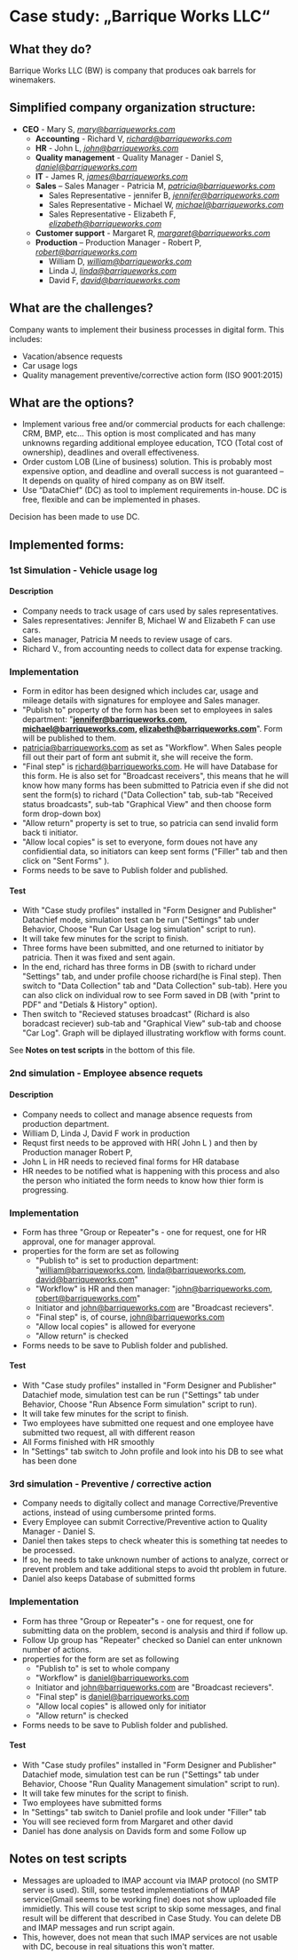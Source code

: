 # Case study: „Barrique Works LLC“


## What they do?


Barrique Works LLC (BW) is company that produces oak barrels for winemakers.

## Simplified company organization structure:

-   **CEO** - Mary S, [*mary@barriqueworks.com*](mailto:mary@barriqueworks.com)
    -   **Accounting** - Richard V, [*richard@barriqueworks.com*](mailto:richard@barriqueworks.com)
    -   **HR** - John L, [*john@barriqueworks.com*](mailto:john@barriqueworks.com)
    -   **Quality management** - Quality Manager - Daniel S, [*daniel@barriqueworks.com*](mailto:daniel@barriqueworks.com)
    -   **IT** - James R, [*james@barriqueworks.com*](mailto:james@barriqueworks.com)
    -   **Sales** – Sales Manager - Patricia M, [*patricia@barriqueworks.com*](mailto:patricia@barriqueworks.com)
        -   Sales Representative - jennifer B, [*jennifer@barriqueworks.com*](mailto:jennifer@barriqueworks.com)
        -   Sales Representative - Michael W, [*michael@barriqueworks.com*](mailto:michael@barriqueworks.com)
        -   Sales Representative - Elizabeth F, [*elizabeth@barriqueworks.com*](mailto:elizabeth@barriqueworks.com)
    -   **Customer support** - Margaret R, [*margaret@barriqueworks.com*](mailto:margaret@barriqueworks.com)
    -   **Production** – Production Manager - Robert P, [*robert@barriqueworks.com*](mailto:robert@barriqueworks.com)
        -   William D, [*william@barriqueworks.com*](mailto:william@barriqueworks.com)
        -   Linda J, [*linda@barriqueworks.com*](mailto:linda@barriqueworks.com)
        -   David F, [*david@barriqueworks.com*](mailto:david@barriqueworks.com)

## What are the challenges?


Company wants to implement their business processes in digital form. This includes:
-   Vacation/absence requests
-   Car usage logs
-   Quality management preventive/corrective action form (ISO 9001:2015)


## What are the options?


-   Implement various free and/or commercial products for each challenge: CRM, BMP, etc... This option is most complicated and has many unknowns regarding additional employee education, TCO (Total cost of ownership), deadlines and overall effectiveness.
-   Order custom LOB (Line of business) solution. This is probably most expensive option, and deadline and overall success is not guaranteed – It depends on quality of hired company as on BW itself.
-   Use “DataChief” (DC) as tool to implement requirements in-house. DC is free, flexible and can be implemented in phases.

Decision has been made to use DC.

## Implemented forms:


### 1st Simulation - Vehicle usage log
#### Description
-   Company needs to track usage of cars used by sales representatives.
-   Sales representatives:  Jennifer B, Michael W and Elizabeth F can use cars.
-   Sales manager, Patricia M needs to review usage of cars.
-   Richard V., from accounting needs to collect data for expense tracking.
### Implementation
-   Form in editor has been designed which includes car, usage and mileage details with signatures for employee and Sales manager.
-   "Publish to" property of the form has been set to employees in sales department: "**jennifer@barriqueworks.com, michael@barriqueworks.com, elizabeth@barriqueworks.com**". Form will be published to them.
- patricia@barriqueworks.com as set as "Workflow". When Sales people fill out their part of form ant submit it, she will receive  the form.
- "Final step" is richard@barriqueworks.com. He will have Database for this form. He is also set for "Broadcast receivers", this means that he will know how many forms has been submitted to Patricia even if she did not sent the form(s) to richard ("Data Collection" tab, sub-tab "Received status broadcasts", sub-tab "Graphical View" and then choose form form drop-down box)
- "Allow return" property is set to true, so patricia can send invalid form back ti initiator.
- "Allow local copies" is set to everyone, form doues not have any confidiential data, so initiators can keep sent forms ("Filler" tab and then click on  "Sent Forms" ).
- Forms needs to be save to Publish folder and published.

#### Test
- With "Case study profiles" installed in "Form Designer and Publisher" Datachief mode, simulation test can be run ("Settings" tab under Behavior, Choose "Run Car Usage log simulation" script to run).
- It will take few minutes for the script to finish.
- Three forms have been submitted, and one returned to initiator by patricia. Then it was fixed and sent again.
- In the end, richard has three forms in DB (swith to richard under "Settings" tab, and under profile choose richard(he is Final step). Then switch to "Data Collection" tab and "Data Collection" sub-tab). Here you can also click on individual row to see Form saved in DB (with "print to PDF"  and "Detials & History" option).
- Then switch to "Recieved statuses broadcast" (Richard is also boradcast reciever) sub-tab and "Graphical View" sub-tab and choose "Car Log". Graph will be diplayed illustrating workflow with forms count.

See **Notes on test scripts** in the bottom of this file.



### 2nd simulation - Employee absence requets 
#### Description
- Company needs to collect and manage absence requests from production department.
- William D, Linda J, David F work in production
- Requst first needs to be approved with HR( John L ) and then by Production manager Robert P,
- John L in HR needs to recieved final forms for HR database
- HR needes to be notified what is happening with this process and also the person who initiated the form needs to know how thier form is progressing.

### Implementation
- Form has three "Group or Repeater"s - one for request, one for HR approval, one for manager approval.
- properties for the form are set as following
    - "Publish to" is set to production department: "william@barriqueworks.com, linda@barriqueworks.com, david@barriqueworks.com"
    - "Workflow" is HR and then manager: "john@barriqueworks.com, robert@barriqueworks.com"
    - Initiator and  john@barriqueworks.com are "Broadcast recievers".
    - "Final step" is, of course, john@barriqueworks.com
    - "Allow local copies" is allowed for everyone
    - "Allow return" is checked
- Forms needs to be save to Publish folder and published.
#### Test
- With "Case study profiles" installed in "Form Designer and Publisher" Datachief mode, simulation test can be run ("Settings" tab under Behavior, Choose "Run Absence Form simulation" script to run).
- It will take few minutes for the script to finish.
- Two employees have submitted one request and one employee have submitted two request, all with different reason
- All Forms finished with HR smoothly
- In "Settings" tab switch to John profile and look into his DB to see what has been done


### 3rd simulation - Preventive / corrective action
- Company needs to digitally collect and manage Corrective/Preventive actions, instead of using cumbersome printed forms.
- Every Employee can submit Corrective/Preventive action to Quality Manager - Daniel S.
- Daniel then takes steps to check wheater this is something tat needes to be processed.
- If so, he needs to take unknown number of actions to analyze, correct or prevent problem and take additional steps to avoid tht problem in future.
- Daniel also keeps Database of submitted forms

### Implementation
- Form has three "Group or Repeater"s - one for request, one for submitting data on the problem, second is analysis and third if follow up.
- Follow Up group has "Repeater" checked so Daniel can enter unknown number of actions.
- properties for the form are set as following
    - "Publish to" is set to whole company
    - "Workflow" is daniel@barriqueworks.com
    - Initiator and  john@barriqueworks.com are "Broadcast recievers".
    - "Final step" is daniel@barriqueworks.com
    - "Allow local copies" is allowed only for initiator
    - "Allow return" is checked
- Forms needs to be save to Publish folder and published.
#### Test
- With "Case study profiles" installed in "Form Designer and Publisher" Datachief mode, simulation test can be run ("Settings" tab under Behavior, Choose "Run Quality Management simulation" script to run).
- It will take few minutes for the script to finish.
- Two employees have submitted forms
- In "Settings" tab switch to Daniel profile and look under "Filler" tab
- You will see recieved form from Margaret and other david
- Daniel has done analysis on Davids form and some Follow up

## Notes on test scripts
- Messages are uploaded to IMAP account via IMAP protocol (no SMTP server is used). Still, some tested implementiations of IMAP service(Gmail seems to be working fine) does not show uploaded file immidietly. This will couse test script to skip some messages, and final result will be different that described in Case Study. You can delete DB and IMAP messages and run script again.
- This, however, does not mean that such IMAP services are not usable with DC, becouse in real situations this won't matter. 
